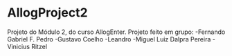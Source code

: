 # AllogProject2
Projeto do Módulo 2, do curso AllogEnter.
Projeto feito em grupo:
-Fernando Gabriel F. Pedro
-Gustavo Coelho
-Leandro
-Miguel Luiz Dalpra Pereira
-Vinicius Ritzel
